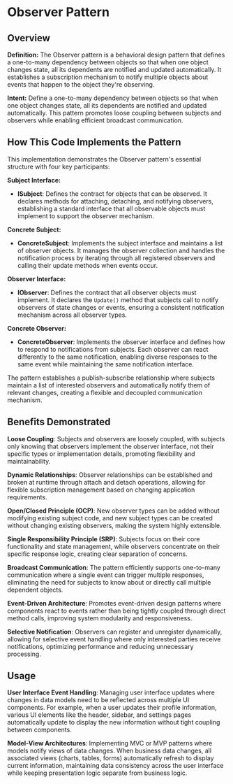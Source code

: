 # Observer Pattern

## Overview

**Definition:** The Observer pattern is a behavioral design pattern that defines a one-to-many dependency between objects so that when one object changes state, all its dependents are notified and updated automatically. It establishes a subscription mechanism to notify multiple objects about events that happen to the object they're observing.

**Intent:** Define a one-to-many dependency between objects so that when one object changes state, all its dependents are notified and updated automatically. This pattern promotes loose coupling between subjects and observers while enabling efficient broadcast communication.

## How This Code Implements the Pattern

This implementation demonstrates the Observer pattern's essential structure with four key participants:

**Subject Interface:**
- **ISubject**: Defines the contract for objects that can be observed. It declares methods for attaching, detaching, and notifying observers, establishing a standard interface that all observable objects must implement to support the observer mechanism.

**Concrete Subject:**
- **ConcreteSubject**: Implements the subject interface and maintains a list of observer objects. It manages the observer collection and handles the notification process by iterating through all registered observers and calling their update methods when events occur.

**Observer Interface:**
- **IObserver**: Defines the contract that all observer objects must implement. It declares the `Update()` method that subjects call to notify observers of state changes or events, ensuring a consistent notification mechanism across all observer types.

**Concrete Observer:**
- **ConcreteObserver**: Implements the observer interface and defines how to respond to notifications from subjects. Each observer can react differently to the same notification, enabling diverse responses to the same event while maintaining the same notification interface.

The pattern establishes a publish-subscribe relationship where subjects maintain a list of interested observers and automatically notify them of relevant changes, creating a flexible and decoupled communication mechanism.

## Benefits Demonstrated

**Loose Coupling**: Subjects and observers are loosely coupled, with subjects only knowing that observers implement the observer interface, not their specific types or implementation details, promoting flexibility and maintainability.

**Dynamic Relationships**: Observer relationships can be established and broken at runtime through attach and detach operations, allowing for flexible subscription management based on changing application requirements.

**Open/Closed Principle (OCP)**: New observer types can be added without modifying existing subject code, and new subject types can be created without changing existing observers, making the system highly extensible.

**Single Responsibility Principle (SRP)**: Subjects focus on their core functionality and state management, while observers concentrate on their specific response logic, creating clear separation of concerns.

**Broadcast Communication**: The pattern efficiently supports one-to-many communication where a single event can trigger multiple responses, eliminating the need for subjects to know about or directly call multiple dependent objects.

**Event-Driven Architecture**: Promotes event-driven design patterns where components react to events rather than being tightly coupled through direct method calls, improving system modularity and responsiveness.

**Selective Notification**: Observers can register and unregister dynamically, allowing for selective event handling where only interested parties receive notifications, optimizing performance and reducing unnecessary processing.

## Usage

**User Interface Event Handling**: Managing user interface updates where changes in data models need to be reflected across multiple UI components. For example, when a user updates their profile information, various UI elements like the header, sidebar, and settings pages automatically update to display the new information without tight coupling between components.

**Model-View Architectures**: Implementing MVC or MVP patterns where models notify views of data changes. When business data changes, all associated views (charts, tables, forms) automatically refresh to display current information, maintaining data consistency across the user interface while keeping presentation logic separate from business logic.
